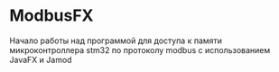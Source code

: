 # ModbusFX
Начало работы над программой для доступа к памяти микроконтроллера stm32 по протоколу modbus с использованием JavaFX и Jamod
